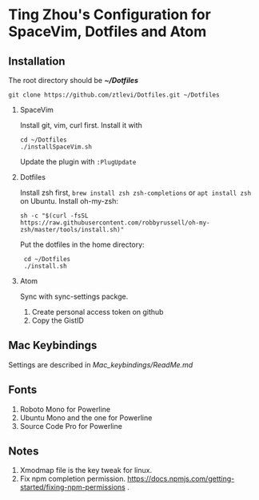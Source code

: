 # Ting Zhou's Configuration for SpaceVim, Dotfiles and Atom

## Installation

The root directory should be ***~/Dotfiles***

 `git clone https://github.com/ztlevi/Dotfiles.git ~/Dotfiles`

1. SpaceVim

   Install git, vim, curl first.
   Install it with 

   ```shell
   cd ~/Dotfiles
   ./installSpaceVim.sh
   ```
	Update the plugin with `:PlugUpdate`


2. Dotfiles

   Install zsh first, `brew install zsh zsh-completions` or `apt install zsh` on Ubuntu.
   Install oh-my-zsh:
   ```shell
   sh -c "$(curl -fsSL https://raw.githubusercontent.com/robbyrussell/oh-my-zsh/master/tools/install.sh)"
   ```
   Put the dotfiles in the home directory: 

   ```shell
    cd ~/Dotfiles
    ./install.sh
   ```

3. Atom

   Sync with sync-settings packge.

   1. Create personal access token on github
   2. Copy the GistID

## Mac Keybindings
Settings are described in *Mac_keybindings/ReadMe.md*

## Fonts

1. Roboto Mono for Powerline
2. Ubuntu Mono and the one for Powerline
3. Source Code Pro for Powerline

## Notes
1. Xmodmap file is the key tweak for linux.
2. Fix npm completion permission. https://docs.npmjs.com/getting-started/fixing-npm-permissions .
